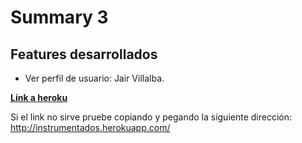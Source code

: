 # Summary 3

## Features desarrollados

* Ver perfil de usuario: Jair Villalba.

[**Link a heroku**](http://instrumentados.herokuapp.com/)

Si el link no sirve pruebe copiando y pegando la siguiente dirección: http://instrumentados.herokuapp.com/

